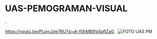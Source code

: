 # UAS-PEMOGRAMAN-VISUAL

.

https://youtu.be/PLpnJzle7RU?si=A-f0hMB8V4aflZaG
.
![FOTO UAS PM](https://github.com/ManurungAlexR/UAS-PEMOGRAMAN-VISUAL/assets/101391579/98f1de7b-b17c-4354-9471-7e28c7d4869e)
